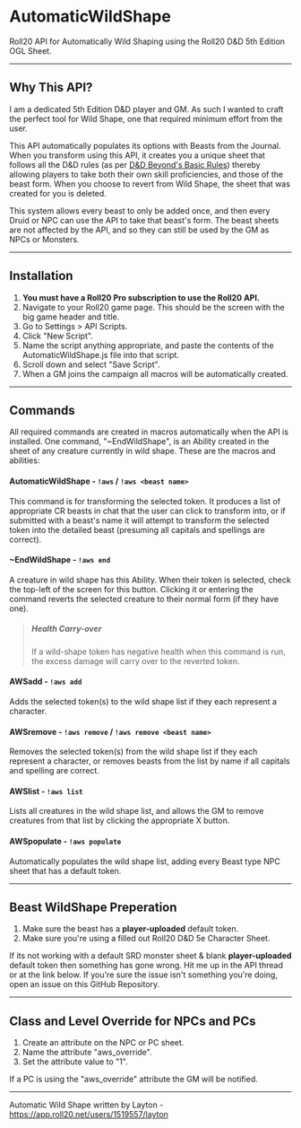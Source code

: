 # AutomaticWildShape
Roll20 API for Automatically Wild Shaping using the Roll20 D&amp;D 5th Edition OGL Sheet.

-----

## Why This API?
I am a dedicated 5th Edition D&D player and GM. As such I wanted to craft the perfect tool for Wild Shape, one that required minimum effort from the user.

This API automatically populates its options with Beasts from the Journal. When you transform using this API, it creates you a unique sheet that follows all the D&D rules (as per [D&D Beyond's Basic Rules](https://www.dndbeyond.com/sources/basic-rules/classes#WildShape)) thereby allowing players to take both their own skill proficiencies, and those of the beast form. When you choose to revert from Wild Shape, the sheet that was created for you is deleted. 

This system allows every beast to only be added once, and then every Druid or NPC can use the API to take that beast's form. The beast sheets are not affected by the API, and so they can still be used by the GM as NPCs or Monsters.

-----

## Installation

1) **You must have a Roll20 Pro subscription to use the Roll20 API.**
2) Navigate to your Roll20 game page. This should be the screen with the big game header and title.
3) Go to Settings > API Scripts.
4) Click "New Script".
5) Name the script anything appropriate, and paste the contents of the AutomaticWildShape.js file into that script.
6) Scroll down and select "Save Script".
7) When a GM joins the campaign all macros will be automatically created.

-----

## Commands
All required commands are created in macros automatically when the API is installed. One command, "~EndWildShape", is an Ability created in the sheet of any creature currently in wild shape. These are the macros and abilities:

#### AutomaticWildShape - `!aws` / `!aws <beast name>`
This command is for transforming the selected token. It produces a list of appropriate CR beasts in chat that the user can click to transform into, or if submitted with a beast's name it will attempt to transform the selected token into the detailed beast (presuming all capitals and spellings are correct). 

#### ~EndWildShape - `!aws end`
A creature in wild shape has this Ability. When their token is selected, check the top-left of the screen for this button. Clicking it or entering the command reverts the selected creature to their normal form (if they have one).

> ##### Health Carry-over
> If a wild-shape token has negative health when this command is run, the excess damage will carry over to the reverted token.

#### AWSadd - `!aws add`
Adds the selected token(s) to the wild shape list if they each represent a character.

#### AWSremove - `!aws remove` / `!aws remove <beast name>`
Removes the selected token(s) from the wild shape list if they each represent a character, or removes beasts from the list by name if all capitals and spelling are correct.

#### AWSlist - `!aws list`
Lists all creatures in the wild shape list, and allows the GM to remove creatures from that list by clicking the appropriate X button.

#### AWSpopulate - `!aws populate`
Automatically populates the wild shape list, adding every Beast type NPC sheet that has a default token.

-----

## Beast WildShape Preperation

1) Make sure the beast has a **player-uploaded** default token.
2) Make sure you're using a filled out Roll20 D&D 5e Character Sheet.

If its not working with a default SRD monster sheet & blank **player-uploaded** default token then something has gone wrong. Hit me up in the API thread or at the link below. If you're sure the issue isn't something you're doing, open an issue on this GitHub Repository.

-----

## Class and Level Override for NPCs and PCs

1) Create an attribute on the NPC or PC sheet.
2) Name the attribute "aws_override".
3) Set the attribute value to "1".

If a PC is using the "aws_override" attribute the GM will be notified.

-----

Automatic Wild Shape written by Layton - https://app.roll20.net/users/1519557/layton
